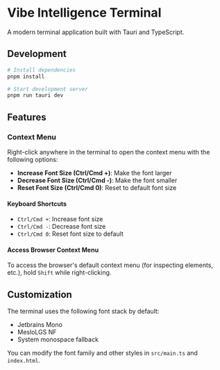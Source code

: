 # Vibe Intelligence Terminal

A modern terminal application built with Tauri and TypeScript.

## Development

```bash
# Install dependencies
pnpm install

# Start development server
pnpm run tauri dev
```

## Features

### Context Menu

Right-click anywhere in the terminal to open the context menu with the following options:

- **Increase Font Size (Ctrl/Cmd +)**: Make the font larger
- **Decrease Font Size (Ctrl/Cmd -)**: Make the font smaller
- **Reset Font Size (Ctrl/Cmd 0)**: Reset to default font size

#### Keyboard Shortcuts

- `Ctrl/Cmd +`: Increase font size
- `Ctrl/Cmd -`: Decrease font size
- `Ctrl/Cmd 0`: Reset font size to default

#### Access Browser Context Menu

To access the browser's default context menu (for inspecting elements, etc.), hold `Shift` while right-clicking.

## Customization

The terminal uses the following font stack by default:
- Jetbrains Mono
- MesloLGS NF
- System monospace fallback

You can modify the font family and other styles in `src/main.ts` and `index.html`.